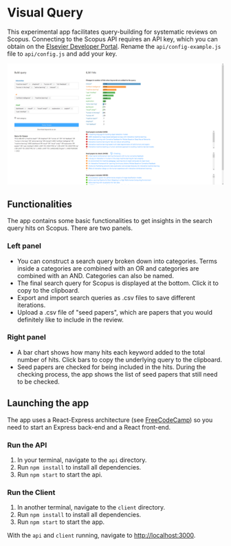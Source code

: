 # Visual Query
This experimental app facilitates query-building for systematic reviews on Scopus. Connecting to the Scopus API requires an API key, which you can obtain on the [Elsevier Developer Portal](https://api.elsevier.com). Rename the `api/config-example.js` file to `api/config.js` and add your key.

![Screenshot of the VisualQuery interface](/screenshotVisualQuery.png)

## Functionalities
The app contains some basic functionalities to get insights in the search query hits on Scopus. There are two panels.

### Left panel
* You can construct a search query broken down into categories. Terms inside a categories are combined with an OR and categories are combined with an AND. Categories can also be named.
* The final search query for Scopus is displayed at the bottom. Click it to copy to the clipboard.
* Export and import search queries as .csv files to save different iterations.
* Upload a .csv file of "seed papers", which are papers that you would definitely like to include in the review.

### Right panel
* A bar chart shows how many hits each keyword added to the total number of hits. Click bars to copy the underlying query to the clipboard.
* Seed papers are checked for being included in the hits. During the checking process, the app shows the list of seed papers that still need to be checked.


## Launching the app
The app uses a React-Express architecture (see [FreeCodeCamp](https://www.freecodecamp.org/news/create-a-react-frontend-a-node-express-backend-and-connect-them-together-c5798926047c/)) so you need to start an Express back-end and a React front-end.

### Run the API
1. In your terminal, navigate to the `api` directory.
2. Run `npm install` to install all dependencies.
3. Run `npm start` to start the api.

### Run the Client
1. In another terminal, navigate to the `client` directory.
2. Run `npm install` to install all dependencies.
3. Run `npm start` to start the app.

With the `api` and `client` running, navigate to [http://localhost:3000](http://localhost:3000).
